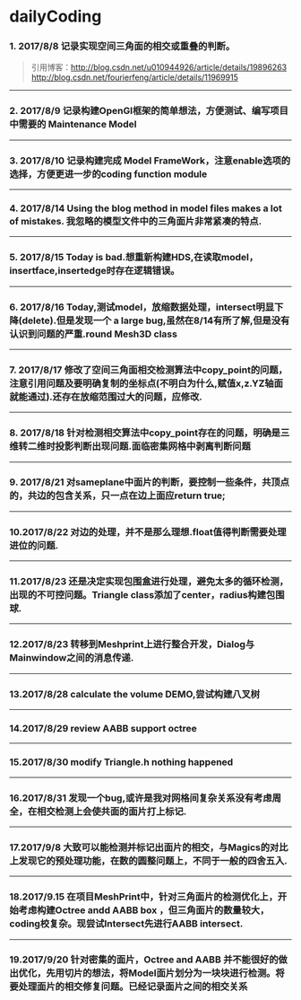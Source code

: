 # dailyCoding
### 1. 2017/8/8 记录实现空间三角面的相交或重叠的判断。
> 引用博客：http://blog.csdn.net/u010944926/article/details/19896263
> 			http://blog.csdn.net/fourierfeng/article/details/11969915
---
### 2. 2017/8/9 记录构建OpenGl框架的简单想法，方便测试、编写项目中需要的 Maintenance Model
---
### 3. 2017/8/10 记录构建完成 Model FrameWork，注意enable选项的选择，方便更进一步的coding function module
---
### 4. 2017/8/14 Using the blog method in model files makes a lot of mistakes. 我忽略的模型文件中的三角面片非常紧凑的特点.
---
### 5. 2017/8/15 Today is bad.想重新构建HDS,在读取model，insertface,insertedge时存在逻辑错误。
---
### 6. 2017/8/16 Today,测试model，放缩数据处理，intersect明显下降(delete).但是发现一个 a large bug,虽然在8/14有所了解,但是没有认识到问题的严重.round Mesh3D class
---
### 7. 2017/8/17 修改了空间三角面相交检测算法中copy_point的问题，注意引用问题及要明确复制的坐标点(不明白为什么,赋值x,z.YZ轴面就能通过).还存在放缩范围过大的问题，应修改.
---
### 8. 2017/8/18 针对检测相交算法中copy_point存在的问题，明确是三维转二维时投影判断出现问题.面临密集网格中剥离判断问题
---
### 9. 2017/8/21 对sameplane中面片的判断，要控制一些条件，共顶点的，共边的包含关系，只一点在边上面应return true;
---
### 10.2017/8/22 对边的处理，并不是那么理想.float值得判断需要处理进位的问题.
---
### 11.2017/8/23 还是决定实现包围盒进行处理，避免太多的循环检测，出现的不可控问题。Triangle class添加了center，radius构建包围球.
---
### 12.2017/8/23 转移到Meshprint上进行整合开发，Dialog与Mainwindow之间的消息传递.
---
### 13.2017/8/28 calculate the volume DEMO,尝试构建八叉树
---
### 14.2017/8/29 review AABB support octree
---
### 15.2017/8/30 modify Triangle.h nothing happened
---
### 16.2017/8/31 发现一个bug,或许是我对网格间复杂关系没有考虑周全，在相交检测上会使共面的面片打上标记.
---
### 17.2017/9/8 大致可以能检测并标记出面片的相交，与Magics的对比上发现它的预处理功能，在数的圆整问题上，不同于一般的四舍五入.
---
### 18.2017/9.15 在项目MeshPrint中，针对三角面片的检测优化上，开始考虑构建Octree andd AABB box ，但三角面片的数量较大，coding校复杂。现尝试Intersect先进行AABB intersect.
---
### 19.2017/9/20 针对密集的面片，Octree and AABB 并不能很好的做出优化，先用切片的想法，将Model面片划分为一块块进行检测。将要处理面片的相交修复问题。已经记录面片之间的相交关系